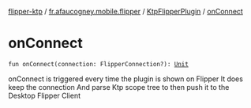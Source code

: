 [flipper-ktp](../../index.md) / [fr.afaucogney.mobile.flipper](../index.md) / [KtpFlipperPlugin](index.md) / [onConnect](./on-connect.md)

# onConnect

`fun onConnect(connection: FlipperConnection?): `[`Unit`](https://kotlinlang.org/api/latest/jvm/stdlib/kotlin/-unit/index.html)

onConnect is triggered every time the plugin is shown on Flipper
It does keep the connection
And parse Ktp scope tree to then push it to the Desktop Flipper Client

